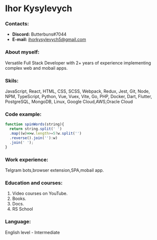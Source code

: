 # Ihor Kysylevych

### Contacts:
- **Discord:** Butterbuns#7044
- **E-mail:** ihorkysylevych5@gmail.com

### About myself:
Versatile Full Stack Developer with 2+ years of experience implementing complex web and mobail apps.

### Skils:
JavaScript, 
React, 
HTML, 
CSS, 
SCSS, 
Webpack, 
Redux, 
Jest, 
Git, 
Node, 
NPM, 
TypeScript, 
Python, 
Vue, 
Vuex, 
Vite, 
Go, 
PHP, 
Docker, 
Dart, 
Flutter, 
PostgreSQL, 
MongoDB, 
Linux, 
Google Cloud,AWS,Oracle Cloud

### Code example:
```javascript
function spinWords(string){
  return string.split(' ')
  .map((w)=>w.length>=5?w.split('')
  .reverse().join(''):w)
  .join(' ');
}
```
### Work experience:
Telgram bots,browser extension,SPA,mobail app.

### Education and courses:
1. Video courses on YouTube.
2. Books.
3. Docs.
4. RS School

### Language:
English level - Intermediate

